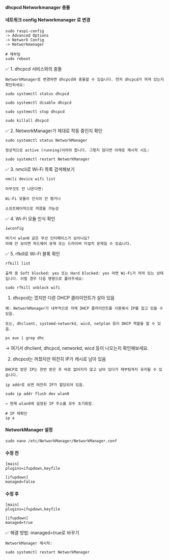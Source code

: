 #### dhcpcd Networkmanager 충돌

#### 네트워크 config Networkmanager 로 변경
```less
sudo raspi-config
-> Advanced Options
-> Network Config
-> Networkmanager

# 재부팅
sudo reboot
```

✅ 1. dhcpcd 서비스와의 충돌
```less
NetworkManager로 변경하면 dhcpcd와 충돌할 수 있습니다. 먼저 dhcpcd가 꺼져 있는지 확인하세요:

sudo systemctl status dhcpcd

sudo systemctl disable dhcpcd

sudo systemctl stop dhcpcd

sudo killall dhcpcd
```

✅ 2. NetworkManager가 제대로 작동 중인지 확인
```less
sudo systemctl status NetworkManager

정상적으로 active (running)이어야 합니다. 그렇지 않다면 아래로 재시작 시도:

sudo systemctl restart NetworkManager
```

✅ 3. nmcli로 Wi-Fi 목록 검색해보기
```less
nmcli device wifi list

아무것도 안 나온다면:

Wi-Fi 모듈이 인식이 안 됐거나

소프트웨어적으로 꺼졌을 가능성
```

✅ 4. Wi-Fi 모듈 인식 확인
```less
iwconfig

여기서 wlan0 같은 무선 인터페이스가 보이나요?
아예 안 보이면 하드웨어 문제 또는 드라이버 미설치 문제일 수 있습니다.
```

✅ 5. rfkill로 Wi-Fi 블록 확인
```less
rfkill list

출력 중 Soft blocked: yes 또는 Hard blocked: yes 라면 Wi-Fi가 꺼져 있는 상태입니다. 이럴 경우 다음 명령으로 풀어주세요:

sudo rfkill unblock wifi
```

1. dhcpcd는 껐지만 다른 DHCP 클라이언트가 살아 있음
```less
예: NetworkManager가 내부적으로 자체 DHCP 클라이언트를 사용해서 IP를 잡고 있을 수 있음.

또는, dhclient, systemd-networkd, wicd, netplan 등이 DHCP 역할을 할 수 있음.
```
```less
ps aux | grep dhc
```

→ 여기서 dhclient, dhcpcd, networkd, wicd 등이 나오는지 확인해보세요.

2. dhcpcd는 꺼졌지만 여전히 IP가 캐시로 남아 있음
```less
DHCP로 받은 IP는 한번 받은 후 바로 없어지지 않고 남아 있다가 재부팅까지 유지될 수 있습니다.

ip addr로 보면 여전히 IP가 할당되어 있음.
```
```less
sudo ip addr flush dev wlan0

→ 현재 wlan0에 설정된 IP 주소를 모두 초기화함.

# IP 재확인
ip a
```

#### NetworkManager 설정
```less
sudo nano /etc/NetworkManager/NetworkManager.conf
```

#### 수정 전
```less
[main]
plugins=ifupdown,keyfile

[ifupdown]
managed=false
```

#### 수정 후
```less
[main]
plugins=ifupdown,keyfile

[ifupdown]
managed=true
```

✅ 해결 방법: managed=true로 바꾸기
```less
NetworkManager 재시작:

sudo systemctl restart NetworkManager
```
